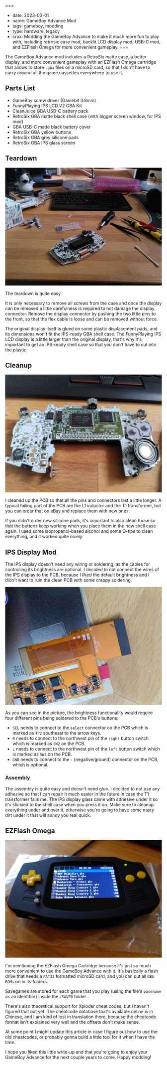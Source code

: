 ===
- date: 2023-03-01
- name: GameBoy Advance Mod
- tags: gameboy, modding
- type: hardware, legacy
- crux: Modding the GameBoy Advance to make it much more fun to play with, including retrosix case mod, backlit LCD display mod, USB-C mod, and EZFlash Omega for more convenient gameplay.
===


The GameBoy Advance mod includes a RetroSix matte case, a better display, and more
convenient gameplay with an EZFlash Omega cartridge that allows to store `.gba`
files on a microSD card, so that I don't have to carry around all the game cassettes
everywhere to use it.

## Parts List

- GameBoy screw driver (Gamebit 3.8mm)
- FunnyPlaying IPS LCD V2 GBA Kit
- CleanJuice GBA USB-C battery pack
- RetroSix GBA matte black shell case (with bigger screen window, for IPS mod)
- GBA USB-C matte black battery cover
- RetroSix GBA yellow buttons
- RetroSix GBA grey silicone pads
- RetroSix GBA IPS glass screen


## Teardown

![Teardown](./gameboy-advance/gba-01-teardown.jpg)

The teardown is quite easy.

It is only necessary to remove all screws from the case and once the display can be removed
a little carefulness is required to not damage the display connector. Remove the display
connector by pushing the two little pins to the front, so that the flex cable is loose
and can be removed without force.

The original display itself is glued on some plastic displacement pads, and its dimensions
won't fit the IPS-ready GBA shell case. The FunnyPlaying IPS LCD display is a little larger
than the original display, that's why it's important to get an IPS-ready shell case so that
you don't have to cut into the plastic.

## Cleanup

![Cleanup](./gameboy-advance/gba-02-cleanup.jpg)

I cleaned up the PCB so that all the pins and connectors last a little longer. A typical
failing part of the PCB are the L1 inductor and the T1 transformer, but you can order that
on eBay and replace them with new ones.

If you didn't order new silicone pads, it's important to also clean those so that the buttons
keep working when you place them in the new shell case again. I used some isopropanol-based
alcohol and some Q-tips to clean everything, and it worked quite nicely.


## IPS Display Mod

The IPS display doesn't need any wiring or soldering, as the cables for controlling its
brightness are optional. I decided to not connect the wires of the IPS display to the PCB,
because I liked the default brightness and I didn't want to ruin the clean PCB with some
crappy soldering.

![IPS Display Mod](./gameboy-advance/gba-03-displaymod.jpg)

As you can see in the picture, the brightness functionality would require four different
pins being soldered to the PCB's buttons:

- `SEL` needs to connect to the `select` connector on the PCB which is marked as `TP2` southeast to the arrow keys.
- `R` needs to connect to the northwest pin of the `right` button switch which is marked as `SW2` on the PCB.
- `L` needs to connect to the northwest pin of the `left` button switch which is marked as `SW3` on the PCB.
- `GND` needs to connect to the `-` (negative/ground) connector on the PCB, which is optional.


### Assembly

The assembly is quite easy and doesn't need glue. I decided to not use any adhesive so that
I can repair it much easier in the future in case the T1 transformer fails me. The IPS display
glass came with adhesive under it so it's stickied to the shell case when you press it on.
Make sure to cleanup everything under and over it, otherwise you're going to have some nasty
dirt under it that will annoy you real quick.

## EZFlash Omega

![EZFlash Omega Cartridge](./gameboy-advance/gba-04-ezflash-omega.jpg)

I'm mentioning the EZFlash Omega Cartridge because it's just so much more convenient to use
the GameBoy Advance with it. It's basically a flash drive that needs a `FAT32` formatted
microSD card, and you can put all `GBA ROMs` on in its folders.

Savegames are stored for each game that you play (using the file's `basename` as an identifier)
inside the `/SAVER` folder.

There's also theoretical support for Xploder cheat codes, but I haven't figured that out yet.
The cheatcode database that's available online is in Chinese, and I am kind of lost in translation
there, because the cheatcode format isn't explained very well and the offsets don't make sense.

At some point I might update this article in case I figure out how to use the old cheatcodes,
or probably gonna build a little tool for it when I have the time.

I hope you liked this little write-up and that you're going to enjoy your GameBoy Advance for
the next couple years to come. Happy modding!


